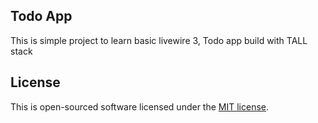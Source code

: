 ## Todo App

This is simple project to learn basic livewire 3, Todo app build with TALL stack

## License

This is open-sourced software licensed under the [MIT license](https://opensource.org/licenses/MIT).
